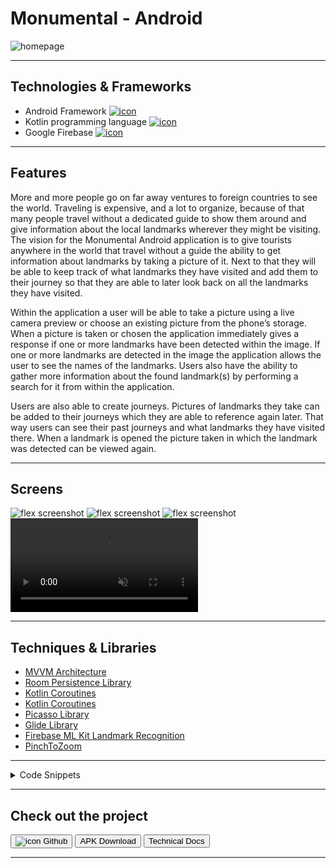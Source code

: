 # Monumental - Android

![homepage](../projects/monumental/monumental.webp)

---

## Technologies & Frameworks

- Android Framework [![icon](../logos/tech/android.png)](https://developer.android.com/)
- Kotlin programming language [![icon](../logos/tech/kotlin.png)](https://kotlinlang.org/)
- Google Firebase [![icon](../logos/tech/firebase.png)](https://firebase.google.com/)

---

## Features

More and more people go on far away ventures to foreign countries to see the world.
Traveling is expensive, and a lot to organize, because of that many people travel without a
dedicated guide to show them around and give information about the local landmarks
wherever they might be visiting. The vision for the Monumental Android application is to give
tourists anywhere in the world that travel without a guide the ability to get information about
landmarks by taking a picture of it. Next to that they will be able to keep track of what
landmarks they have visited and add them to their journey so that they are able to later look
back on all the landmarks they have visited.

Within the application a user will be able to take a picture using a live camera preview or
choose an existing picture from the phone’s storage. When a picture is taken or chosen the
application immediately gives a response if one or more landmarks have been detected
within the image. If one or more landmarks are detected in the image the application allows
the user to see the names of the landmarks. Users also have the ability to gather more
information about the found landmark(s) by performing a search for it from within the
application.

Users are also able to create journeys. Pictures of landmarks they take can be added to their
journeys which they are able to reference again later. That way users can see their past
journeys and what landmarks they have visited there. When a landmark is opened the picture
taken in which the landmark was detected can be viewed again.


---

## Screens

![flex screenshot](../projects/monumental/monumental_1.webp)
![flex screenshot](../projects/monumental/monumental_2.webp)
![flex screenshot](../projects/monumental/monumental_3.webp)
<video class="flex" autoplay muted loop playsinline controls src="../projects/monumental/monumental_demo.webm"></video>

---

## Techniques & Libraries

- [MVVM Architecture](https://developer.android.com/jetpack/guide)
- [Room Persistence Library](https://developer.android.com/training/data-storage/room)
- [Kotlin Coroutines](https://developer.android.com/kotlin/coroutines)
- [Kotlin Coroutines](https://developer.chrome.com/docs/android/custom-tabs/overview/)
- [Picasso Library](https://developer.chrome.com/docs/android/custom-tabs/overview/)
- [Glide Library](https://developer.chrome.com/docs/android/custom-tabs/overview/)
- [Firebase ML Kit Landmark Recognition](https://firebase.google.com/docs/ml-kit/recognize-landmarks)
- [PinchToZoom](https://github.com/martinwithaar/PinchToZoom)

---

<details>
  <summary>Code Snippets</summary>
<div>

The following are some code snippets of pieces of code I'm proud of from this project. The snippets demonstrate clean, consice and powerful code. _(Code has been compacted)_

**ViewModel for the Landmarks fragment**\
All communication between the View and Model is done through the ViewModel according to the MVVM architecture as is demonstrated throughout the project.

```
package com.example.monumental.viewModel.landmark

class LandmarksViewModel(application: Application) : AndroidViewModel(application) {

    private val landmarkRepository = LandmarkRepository(application.applicationContext)
    private val journeyRepository = JourneyRepository(application.applicationContext)
    private val bitmapHelper = BitmapHelper()
    private val mediaFileHelper = MediaFileHelper()

    private val mainScope = CoroutineScope(Dispatchers.Main)

    /**Inserts new Landmark
     * @return Long ID of inserted journey */
    fun createLandmark(landmark: Landmark) { mainScope.launch {
    landmarkRepository.insertLandmark(landmark) } }
    /**Gets all Landmarks of Journey
     * @param journeyId ID of Landmark to get Landmarks of
     * @return List of Landmarks */
    fun getLandmarksByJourney(journeyId: Int): LiveData<List<Landmark>?> {
    return landmarkRepository.getLandmarksByJourney(journeyId) }
    /**Sets the active Journey, unset all other journeys
     * @param journey Journey to set to active */
    fun setActiveJourney(journey: Journey) { mainScope.launch { journeyRepository.setActiveJourney(journey) } }
    /**Gets a Bitmap from the device storage
     * @param contentResolver ContentResolver class provides applications access to the content model
     * @param imageUri Uri image to retrieve
     * @return Bitmap that's retrieved */
    fun getBitmap(contentResolver: ContentResolver?, imageUri: Uri): Bitmap? {
    return bitmapHelper.getBitmap(contentResolver!!, imageUri) }
    /** Creates a File for saving an image
     * @return File */
    fun getOutputMediaFile(): File? { return mediaFileHelper.getOutputMediaFile() }
    /**Creates a file Uri for saving an image
     * @return Uri from File */
    fun getOutputMediaFileUri(): Uri { return mediaFileHelper.getOutputMediaFileUri() }
    /**Removes a Landmark
     * @param landmark Landmark to remove */
    fun deleteLandmark(landmark: Landmark): Int = runBlocking {
    return@runBlocking landmarkRepository.deleteLandmark(landmark) }
}
```

**Journeys fragment delete operation**\
These methods demonstrate the builder design pattern and, object-oriented and effective functional programming approach and proper use of the Kotlin programming language.

```
/**When Journey delete button is clicked
 * Builds dialog for delete confirmation
 * @param journey Journey to delete */
private fun journeyDelete(journey: Journey) {
    val builder: AlertDialog.Builder = AlertDialog.Builder(context)
        .setTitle("Remove ${journey.name}?")
        .setMessage("Are you sure?")
        .setPositiveButton("Yes") { dialog, _ ->
            deleteJourney(journey)
            dialog.dismiss() }
        .setNegativeButton("No") { dialog, _ -> dialog.dismiss() }
    val alert: AlertDialog = builder.create()
    alert.show() }

/** Deleted journey from database and alerts user of opreration success
 * @param journey Journey to update */
private fun deleteJourney(journey: Journey) {
    if (viewModel.deleteJourney(journey) == 1) { // Returns number of affected rows
        Toast.makeText(requireContext(), getString(R.string.journey_deleted, journey.name),
            Toast.LENGTH_SHORT).show()
    } else {
        Toast.makeText(requireContext(), getString(R.string.journey_not_deleted, journey.name),
            Toast.LENGTH_SHORT).show()
    }
}
```

</div>
</details>

---

## Check out the project

[<button>![icon](../logos/tech/github.png) Github</button>](https://github.com/alianza/Monumental)
[<button>APK Download</button>](https://google.com/)
[<button>Technical Docs</button>](https://drive.google.com/file/d/162SAxWKRrIahK1M_R8Q7BtnR_OMhz13o/view?usp=sharing)

---

